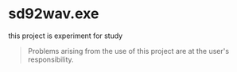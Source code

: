 # sd92wav.exe
this project is experiment for study

> Problems arising from the use of this project are at the user's responsibility.
